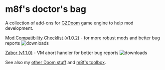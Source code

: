 # m8f's doctor's bag

A collection of add-ons for [GZDoom](https://zdoom.org/index) game engine to help mod development.

[Mod Compatibility Checklist (v1.0.2)](https://forum.zdoom.org/viewtopic.php?f=43&t=71762) - for more robust mods and better bug reports <img src="https://img.shields.io/github/downloads/mmaulwurff/mod-compatibility-checklist/total?color=white&label=%20&style=plastic" title="downloads">

[Zabor (v1.1.0)](https://forum.zdoom.org/viewtopic.php?f=43&t=71569) - VM abort handler for better bug reports <img src="https://img.shields.io/github/downloads/mmaulwurff/zabor/total?color=white&label=%20&style=plastic" title="downloads">


See also my [other Doom stuff](https://mmaulwurff.github.io/pages/stuff) and [m8f's toolbox](https://mmaulwurff.github.io/pages/toolbox).
